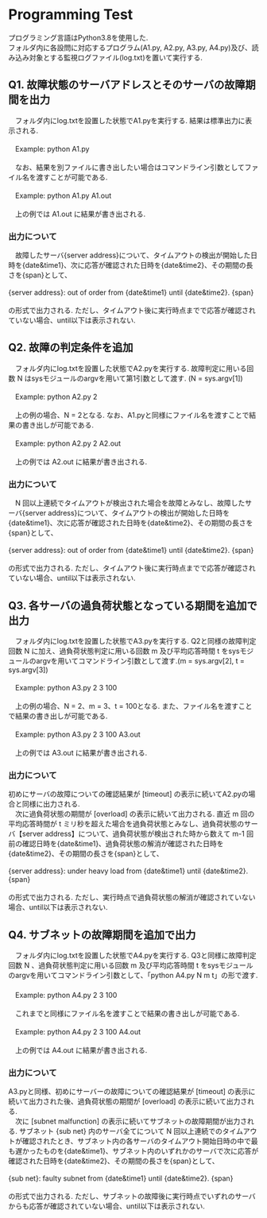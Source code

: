 # Programming Test 

プログラミング言語はPython3.8を使用した.<br />
フォルダ内に各設問に対応するプログラム(A1.py, A2.py, A3.py, A4.py)及び、読み込み対象とする監視ログファイル(log.txt)を置いて実行する. <br />

## Q1. 故障状態のサーバアドレスとそのサーバの故障期間を出力

　フォルダ内にlog.txtを設置した状態でA1.pyを実行する. 結果は標準出力に表示される.<br /> <br />
　Example: python A1.py <br /> <br />
　なお、結果を別ファイルに書き出したい場合はコマンドライン引数としてファイル名を渡すことが可能である. <br /> <br />
　Example: python A1.py A1.out <br /> <br />
　上の例では A1.out に結果が書き出される.

### 出力について
　故障したサーバ{server address}について、タイムアウトの検出が開始した日時を{date&time1}、次に応答が確認された日時を{date&time2}、その期間の長さを{span}として、 <br /> <br />
 {server address}: out of order from {date&time1} until {date&time2}. {span} <br /> <br />
 の形式で出力される. ただし、タイムアウト後に実行時点までで応答が確認されていない場合、until以下は表示されない.

## Q2. 故障の判定条件を追加
　フォルダ内にlog.txtを設置した状態でA2.pyを実行する. 故障判定に用いる回数 N はsysモジュールのargvを用いて第1引数として渡す. (N = sys.argv[1]) <br /> <br />
　Example: python A2.py 2 <br /> <br />
　上の例の場合、N = 2となる. なお、A1.pyと同様にファイル名を渡すことで結果の書き出しが可能である. <br /> <br />
　Example: python A2.py 2 A2.out <br /> <br />
　上の例では A2.out に結果が書き出される.
### 出力について
　N 回以上連続でタイムアウトが検出された場合を故障とみなし、故障したサーバ{server address}について、タイムアウトの検出が開始した日時を{date&time1}、次に応答が確認された日時を{date&time2}、その期間の長さを{span}として、 <br /> <br />
 {server address}: out of order from {date&time1} until {date&time2}. {span} <br /> <br />
 の形式で出力される. ただし、タイムアウト後に実行時点までで応答が確認されていない場合、until以下は表示されない.
  
## Q3. 各サーバの過負荷状態となっている期間を追加で出力
　フォルダ内にlog.txtを設置した状態でA3.pyを実行する. Q2と同様の故障判定回数 N に加え、過負荷状態判定に用いる回数 m 及び平均応答時間 t をsysモジュールのargvを用いてコマンドライン引数として渡す.(m = sys.argv[2], t = sys.argv[3]) <br /> <br />
　Example: python A3.py 2 3 100 <br /> <br />
　上の例の場合、N = 2、m = 3、t = 100となる. また、ファイル名を渡すことで結果の書き出しが可能である. <br /> <br />
　Example: python A3.py 2 3 100 A3.out <br /> <br />
　上の例では A3.out に結果が書き出される.
### 出力について
  初めにサーバの故障についての確認結果が [timeout] の表示に続いてA2.pyの場合と同様に出力される. <br />
　次に過負荷状態の期間が [overload] の表示に続いて出力される. 直近 m 回の平均応答時間が t ミリ秒を超えた場合を過負荷状態とみなし、過負荷状態のサーバ【server address】について、過負荷状態が検出された時から数えて m-1 回前の確認日時を{date&time1}、過負荷状態の解消が確認された日時を{date&time2}、その期間の長さを{span}として、 <br /> <br />
 {server address}: under heavy load from {date&time1} until {date&time2}. {span} <br /> <br />
 の形式で出力される. ただし、実行時点で過負荷状態の解消が確認されていない場合、until以下は表示されない. <br />
  
## Q4. サブネットの故障期間を追加で出力
　フォルダ内にlog.txtを設置した状態でA4.pyを実行する. Q3と同様に故障判定回数 N 、過負荷状態判定に用いる回数 m 及び平均応答時間 t をsysモジュールのargvを用いてコマンドライン引数として、「python A4.py N m t」の形で渡す. <br/>　 <br />
　Example: python A4.py 2 3 100 <br /> <br />
　これまでと同様にファイル名を渡すことで結果の書き出しが可能である. <br /> <br />
　Example: python A4.py 2 3 100 A4.out <br /> <br />
　上の例では A4.out に結果が書き出される.
### 出力について
  A3.pyと同様、初めにサーバーの故障についての確認結果が [timeout] の表示に続いて出力された後、過負荷状態の期間が [overload] の表示に続いて出力される. <br />
　次に [subnet malfunction] の表示に続いてサブネットの故障期間が出力される. サブネット {sub net} 内のサーバ全てについて N 回以上連続でのタイムアウトが確認されたとき、サブネット内の各サーバのタイムアウト開始日時の中で最も遅かったものを{date&time1}、サブネット内のいずれかのサーバで次に応答が確認された日時を{date&time2}、その期間の長さを{span}として、 <br /> <br />
 {sub net}: faulty subnet from {date&time1} until {date&time2}. {span} <br /> <br />
 の形式で出力される. ただし、サブネットの故障後に実行時点でいずれのサーバからも応答が確認されていない場合、until以下は表示されない. <br />
